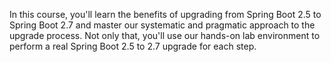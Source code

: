 In this course, you'll learn the benefits of upgrading from Spring Boot 2.5 to Spring Boot 2.7 and master our systematic and pragmatic approach to the upgrade process. Not only that, you'll use our hands-on lab environment to perform a real Spring Boot 2.5 to 2.7 upgrade for each step.
